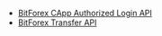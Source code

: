 - [BitForex CApp Authorized Login API](https://github.com/githubdev2020/openplatform/wiki/BitForex-CApp-Authorized-Login-API)
- [BitForex Transfer API](https://github.com/githubdev2020/openplatform/wiki/BitForex-Transfer-API)
